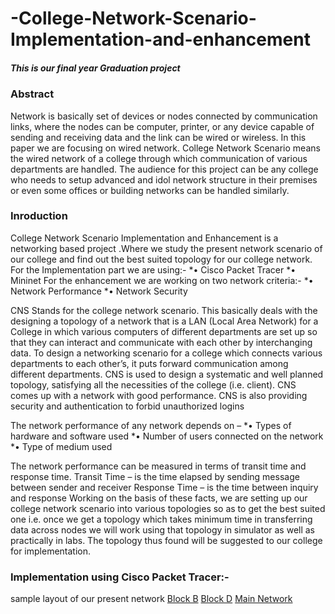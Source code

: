 # -College-Network-Scenario-Implementation-and-enhancement
##### This is our final year Graduation project

### Abstract
Network is basically set of devices or nodes connected by communication links, where the nodes can be computer, printer, or any device capable of sending and receiving data and the link can be wired or wireless. In this paper we are focusing on wired network. College Network Scenario means the wired network of a college through which communication of various departments are handled. The audience for this project can be any college who needs to setup advanced and idol network structure in their premises or even some offices or building networks can be handled similarly.  

### Inroduction
College Network Scenario Implementation and Enhancement is a networking based project .Where we study the present network scenario of our college and find out the best suited topology for our college network.
For the Implementation part we are using:-
*•	Cisco Packet Tracer 
*•	 Mininet
For the enhancement we are working on two network criteria:-
*•	Network Performance
*•	Network Security

CNS Stands for the college network scenario. This basically deals with the designing a topology of a network that is a LAN (Local Area Network) for a College in which various computers of different departments are set up so that they can interact and communicate with each other by interchanging data. To design a networking scenario for a college which connects various departments to each other’s, it puts forward communication among different departments. CNS is used to design a systematic and well planned topology, satisfying all the necessities of the college (i.e. client). CNS comes up with a network with good performance. CNS is also providing security and authentication to forbid unauthorized logins

The network performance of any network depends on –
*•	Types of hardware and software used
*•	Number of users connected on the network
*•	Type of medium used

The network performance can be measured in terms of transit time and response time.
Transit Time – is the time elapsed by sending message between sender and receiver
Response Time – is the time between inquiry and response
Working on the basis of these facts, we are setting up our college network scenario into various topologies so as to get the best suited one i.e. once we get a topology which takes minimum time in transferring data across nodes we will work using that topology in simulator as well as practically in labs. The topology thus found will be suggested to our college for implementation.

### Implementation using Cisco Packet Tracer:-
sample layout of our present network
[Block B](https://github.com/yashi10sharma/-College-Network-Scenario-Implementation-and-enhancement/blob/main/Block%20B.pkt)
[Block D](https://github.com/yashi10sharma/-College-Network-Scenario-Implementation-and-enhancement/blob/main/Block%20D.pkt)
[Main Network](https://github.com/yashi10sharma/-College-Network-Scenario-Implementation-and-enhancement/blob/main/Main%20Network.pkt)

